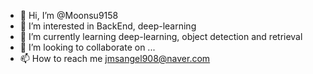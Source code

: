 - 👋 Hi, I’m @Moonsu9158
- 👀 I’m interested in BackEnd, deep-learning
- 🌱 I’m currently learning deep-learning, object detection and retrieval
- 💞️ I’m looking to collaborate on ...
- 📫 How to reach me jmsangel908@naver.com

<!---
Moonsu9158/Moonsu9158 is a ✨ special ✨ repository because its `README.md` (this file) appears on your GitHub profile.
You can click the Preview link to take a look at your changes.
--->
